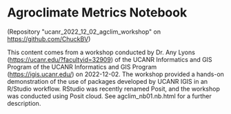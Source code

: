 # Agroclimate Metrics Notebook

(Repository "ucanr_2022_12_02_agclim_workshop" on https://github.com/ChuckBV)

This content comes from a workshop conducted by Dr. Any Lyons 
(https://ucanr.edu/?facultyid=32909) of the UCANR Informatics and GIS Program 
of the UCANR Informatics and GIS Program (https://igis.ucanr.edu/) on 
2022-12-02. The workshop provided a hands-on demonstration of the use of 
packages developed by UCANR IGIS in an R/Studio workflow. RStudio was recently 
renamed Posit, and the workshop was conducted using Posit cloud. 
See agclim_nb01.nb.html for a further description.
